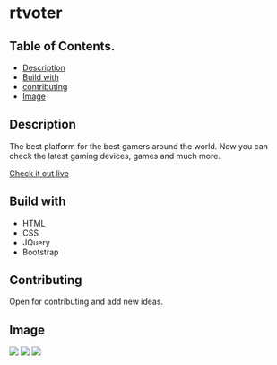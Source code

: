 # rtvoter

## Table of Contents. 
* [Description](#Description)
* [Build with](#Buildwith)
* [contributing](#Contributing)
* [Image](#Image)


## Description
The best platform for the best gamers around the world. Now you can check the latest gaming devices, games and much more.

[Check it out live](https://ibramelias.github.io/rtvoter/)
## Build with
* HTML
* CSS
* JQuery
* Bootstrap



## Contributing
Open for contributing and add new ideas.

## Image
![](assets/pics/Screen%Shot%2021-07-23%at%7.54.22%PM.png)
![](assets/pics/Screen%Shot%2021-07-23%at%7.54.39%PM.png)
![](assets/pics/Screen%Shot%2021-07-23%at%7.55.05%PM.png)